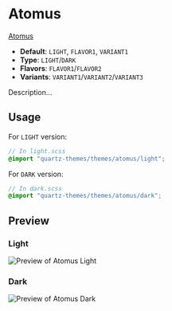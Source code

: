 # Atomus

[Atomus](https://github.com/PedroHenrique17)

- **Default**: `LIGHT`, `FLAVOR1`, `VARIANT1`
- **Type**: `LIGHT`/`DARK`
- **Flavors**: `FLAVOR1`/`FLAVOR2`
- **Variants**: `VARIANT1`/`VARIANT2`/`VARIANT3`

Description...

## Usage

For `LIGHT` version:

```scss
// In light.scss
@import "quartz-themes/themes/atomus/light";
```

For `DARK` version:

```scss
// In dark.scss
@import "quartz-themes/themes/atomus/dark";
```

## Preview

### Light

![Preview of Atomus Light](preview-light.png)

### Dark

![Preview of Atomus Dark](preview-dark.png)
